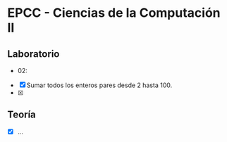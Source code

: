 # EPCC - Ciencias de la Computación II

## Laboratorio

- 02:
- [x] Sumar todos los enteros pares desde 2 hasta 100.
- [x]

## Teoría

- [x] ...
